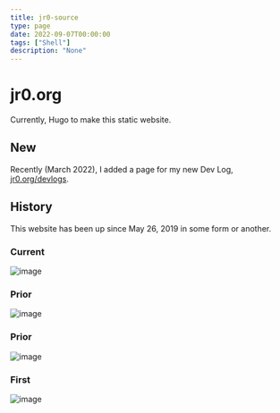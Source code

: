 ```yaml
---
title: jr0-source
type: page
date: 2022-09-07T00:00:00
tags: ["Shell"]
description: "None"
---
```


# jr0.org

Currently, Hugo to make this static website.

## New

Recently (March 2022), I added a page for my new Dev Log, [jr0.org/devlogs](https://jr0.org/devlogs).

## History

This website has been up since May 26, 2019 in some form or another.

### Current

![image](https://user-images.githubusercontent.com/35516367/185334720-facb0b35-f056-47ae-86e9-11243654ad43.png)

### Prior

![image](https://user-images.githubusercontent.com/35516367/158723802-ff67bbc9-71e4-4fb0-9189-a5397976a8d5.png)

### Prior

![image](https://user-images.githubusercontent.com/35516367/123536312-69bcd980-d6de-11eb-8ee0-ce80ac7db924.png)

### First

![image](https://user-images.githubusercontent.com/35516367/158724012-1f65bea4-ba1c-4615-8bc7-043f84310999.png)
